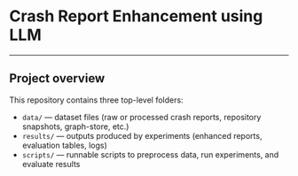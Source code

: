 # Crash Report Enhancement using LLM

---

## Project overview

This repository contains three top-level folders:

- `data/` — dataset files (raw or processed crash reports, repository snapshots, graph-store, etc.)
- `results/` — outputs produced by experiments (enhanced reports, evaluation tables, logs)
- `scripts/` — runnable scripts to preprocess data, run experiments, and evaluate results
